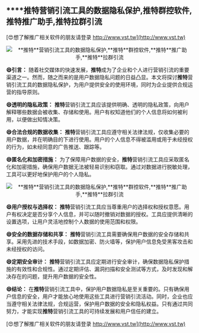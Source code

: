## ****推特**营销引流工具的数据隐私保护,**推特**群控软件,**推特**推广助手,**推特**拉群引流**

[😍想了解推广相关软件的朋友请登录 http://www.vst.tw](http://www.vst.tw)

 <center><img src="https://vst.tw/MP4/tuiguang/png/8.png" alt="**推特**营销引流工具的数据隐私保护,**推特**群控软件,**推特**推广助手,**推特**拉群引流"></center>

**😄引言：**
随着社交媒体的快速发展，**推特**成为了企业和个人进行营销引流的重要渠道之一。然而，随之而来的是用户数据隐私问题的日益凸显。本文将探讨**推特**营销引流工具的数据隐私保护，为用户提供安全的使用环境，同时为企业提供合规运营的指导原则。

**😄透明的隐私政策：**
**推特**营销引流工具应该提供明确、透明的隐私政策，向用户解释哪些数据会被收集、存储和使用。用户有权知道他们的个人信息将如何被利用，以便做出知情决策。

**😄合法合规的数据收集：**
**推特**营销引流工具应遵守相关法律法规，仅收集必要的用户数据，并在明确目的下进行使用。用户的个人信息不得被滥用或用于未经授权的行为，如未经同意的广告推送、跟踪等。

**😄匿名化和加密措施：**
为了保障用户数据的安全，**推特**营销引流工具应采取匿名化和加密措施，确保用户数据无法被轻易识别和窃取。通过对数据进行脱敏处理，工具可以更好地保护用户的个人隐私。

 <center><img src="https://vst.tw/MP4/tuiguang/png/4.png" alt="**推特**营销引流工具的数据隐私保护,**推特**群控软件,**推特**推广助手,**推特**拉群引流"></center>

**😄用户授权与选择权：**
**推特**营销引流工具应当尊重用户的选择权和授权意愿。用户有权决定是否分享个人信息，并可以随时撤销对数据的授权。工具应提供清晰的设置选项，让用户灵活地控制个人数据的使用范围和权限。

**😄安全的数据存储和共享：**
**推特**营销引流工具需要确保用户数据的安全存储和共享。采用先进的技术手段，如数据加密、防火墙等，保护用户信息免受黑客攻击和未经授权的访问。

**😄定期安全审计：**
**推特**营销引流工具应定期进行安全审计，确保数据隐私保护措施的有效性和合规性。通过定期评估、漏洞扫描和安全测试等方式，及时发现和解决存在的问题，提升用户数据的安全性。

**😄结论：**
在**推特**营销引流工具中，保护用户数据隐私是至关重要的。只有确保用户信息的安全，用户才能放心地使用这些工具进行营销引流活动。同时，企业也应当遵守相关法律法规，合规运营，保护用户数据的安全和隐私权益。只有通过共同努力，才能实现**推特**营销引流工具的可持续发展和用户信任的建立。

[😍想了解推广相关软件的朋友请登录 http://www.vst.tw](http://www.vst.tw)



